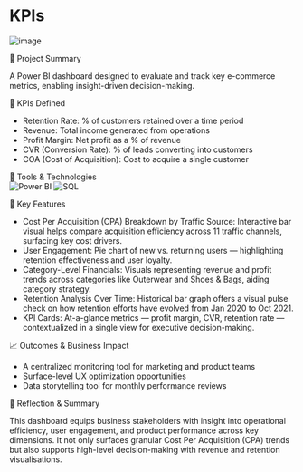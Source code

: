 # KPIs
![image](https://github.com/user-attachments/assets/5c62f0dc-0482-4a69-bae0-5c186beda13f)

🔹 Project Summary

A Power BI dashboard designed to evaluate and track key e-commerce metrics, enabling insight-driven decision-making.

🔹 KPIs Defined
- Retention Rate: % of customers retained over a time period
- Revenue: Total income generated from operations
- Profit Margin: Net profit as a % of revenue
- CVR (Conversion Rate): % of leads converting into customers
- COA (Cost of Acquisition): Cost to acquire a single customer

 🔹 Tools & Technologies <br>
![Power BI](https://img.shields.io/badge/PowerBI-blue)
![SQL](https://img.shields.io/badge/SQL-lightgrey)



🔹 Key Features
- Cost Per Acquisition (CPA) Breakdown by Traffic Source: Interactive bar visual helps compare acquisition efficiency across 11 traffic channels, surfacing key cost drivers.
- User Engagement: Pie chart of new vs. returning users — highlighting retention effectiveness and user loyalty.
- Category-Level Financials: Visuals representing revenue and profit trends across categories like Outerwear and Shoes & Bags, aiding category strategy.
- Retention Analysis Over Time: Historical bar graph offers a visual pulse check on how retention efforts have evolved from Jan 2020 to Oct 2021.
- KPI Cards: At-a-glance metrics — profit margin, CVR, retention rate — contextualized in a single view for executive decision-making.



📈 Outcomes & Business Impact
- A centralized monitoring tool for marketing and product teams
- Surface-level UX optimization opportunities
- Data storytelling tool for monthly performance reviews


🧭 Reflection & Summary


This dashboard equips business stakeholders with insight into operational efficiency, user engagement, and product performance across key dimensions. It not only surfaces granular Cost Per Acquisition (CPA) trends but also supports high-level decision-making with revenue and retention visualisations.



